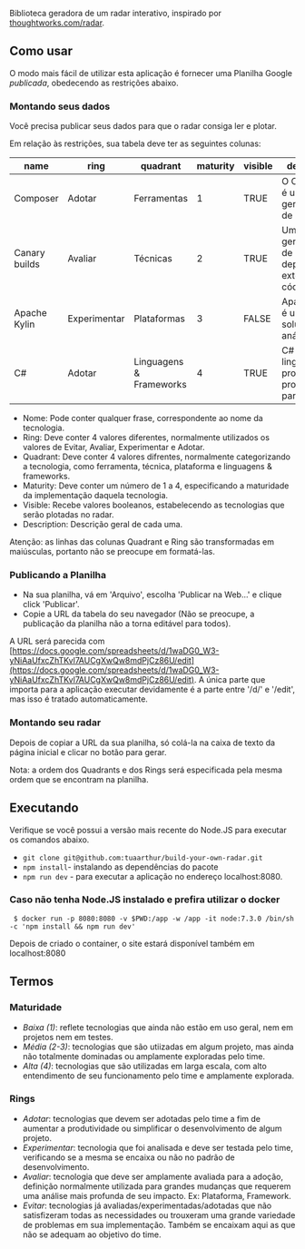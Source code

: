 Biblioteca geradora de um radar interativo, inspirado por [thoughtworks.com/radar](http://thoughtworks.com/radar).

## Como usar

O modo mais fácil de utilizar esta aplicação é fornecer uma Planilha Google *publicada*, obedecendo as restrições abaixo.

### Montando seus dados

Você precisa publicar seus dados para que o radar consiga ler e plotar.


Em relação às restrições, sua tabela deve ter as seguintes colunas:

| name          | ring   | quadrant               | maturity | visible | description                                             |
|---------------|--------|------------------------|----------|---------|---------------------------------------------------------|
| Composer      | Adotar  | Ferramentas                  |    1     |   TRUE  |O Composer é um gerenciador de  ...          |
| Canary builds | Avaliar  | Técnicas             |    2     |   TRUE  |Um gerenciador de dependências externas ao código ...       |
| Apache Kylin  | Experimentar | Plataformas              |    3     |   FALSE |Apache Kylin é uma solução de análise ...   |
| C#           | Adotar   | Linguagens & Frameworks |    4     |   TRUE  |C# é uma linguagem de programação projetada para criar ... |

* Nome: Pode conter qualquer frase, correspondente ao nome da tecnologia.
* Ring: Deve conter 4 valores diferentes, normalmente utilizados os valores de Evitar, Avaliar, Experimentar e Adotar.
* Quadrant: Deve conter 4 valores difrentes, normalmente categorizando a tecnologia, como ferramenta, técnica, plataforma e linguagens & frameworks.
* Maturity: Deve conter um número de 1 a 4, especificando a maturidade da implementação daquela tecnologia.
* Visible: Recebe valores booleanos, estabelecendo as tecnologias que serão plotadas no radar.
* Description: Descrição geral de cada uma.


Atenção: as linhas das colunas Quadrant e Ring são transformadas em maiúsculas, portanto não se preocupe em formatá-las.


### Publicando a Planilha

* Na sua planilha, vá em 'Arquivo', escolha 'Publicar na Web...' e clique click 'Publicar'.
* Copie a URL da tabela do seu navegador (Não se preocupe, a publicação da planilha não a torna editável para todos).

A URL será parecida com [https://docs.google.com/spreadsheets/d/1waDG0_W3-yNiAaUfxcZhTKvl7AUCgXwQw8mdPjCz86U/edit](https://docs.google.com/spreadsheets/d/1waDG0_W3-yNiAaUfxcZhTKvl7AUCgXwQw8mdPjCz86U/edit). A única parte que importa para a aplicação executar devidamente é a parte entre '/d/' e '/edit', mas isso é tratado automaticamente.

### Montando seu radar

Depois de copiar a URL da sua planilha, só colá-la na caixa de texto da página inicial e clicar no botão para gerar.

Nota: a ordem dos Quadrants e dos Rings será especificada pela mesma ordem que se encontram na planilha.


## Executando

Verifique se você possui a versão mais recente do Node.JS para executar os comandos abaixo.

- `git clone git@github.com:tuaarthur/build-your-own-radar.git`
- `npm install`- instalando as dependências do pacote
- `npm run dev` - para executar a aplicação no endereço localhost:8080.

### Caso não tenha Node.JS instalado e prefira utilizar o docker

     $ docker run -p 8080:8080 -v $PWD:/app -w /app -it node:7.3.0 /bin/sh -c 'npm install && npm run dev'

Depois de criado o container, o site estará disponível também em localhost:8080

## Termos

### Maturidade

* *Baixa (1)*: reflete tecnologias que ainda não estão em uso geral, nem em projetos nem em testes.
* *Média (2-3)*: tecnologias que são utiizadas em algum projeto, mas ainda não totalmente dominadas ou amplamente exploradas pelo time.
* *Alta (4)*: tecnologias que são utilizadas em larga escala, com alto entendimento de seu funcionamento pelo time e amplamente explorada.

### Rings

* *Adotar*: tecnologias que devem ser adotadas pelo time a fim de aumentar a produtividade ou simplificar o desenvolvimento de algum projeto.
* *Experimentar*: tecnologia que foi analisada e deve ser testada pelo time, verificando se a mesma se encaixa ou não no padrão de desenvolvimento.
* *Avaliar*: tecnologia que deve ser amplamente avaliada para a adoção, definição normalmente utilizada para grandes mudanças que requerem uma análise mais profunda de seu impacto. Ex: Plataforma, Framework.
* *Evitar*: tecnologias já avaliadas/experimentadas/adotadas que não satisfizeram todas as necessidades ou trouxeram uma grande variedade de problemas em sua implementação. Também se encaixam aqui as que não se adequam ao objetivo do time.
